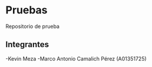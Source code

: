 # Pruebas
Repositorio de prueba
## Integrantes
-Kevin Meza
-Marco Antonio Camalich Pérez (A01351725)
